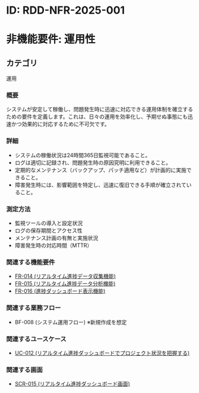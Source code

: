 # ID: RDD-NFR-2025-001

# 非機能要件: 運用性

## カテゴリ

運用

### 概要

システムが安定して稼働し、問題発生時に迅速に対応できる運用体制を確立するための要件を定義します。これは、日々の運用を効率化し、予期せぬ事態にも迅速かつ効果的に対応するために不可欠です。

### 詳細

- システムの稼働状況は24時間365日監視可能であること。
- ログは適切に記録され、問題発生時の原因究明に利用できること。
- 定期的なメンテナンス（バックアップ、パッチ適用など）が計画的に実施できること。
- 障害発生時には、影響範囲を特定し、迅速に復旧できる手順が確立されていること。

### 測定方法

- 監視ツールの導入と設定状況
- ログの保存期間とアクセス性
- メンテナンス計画の有無と実施状況
- 障害発生時の対応時間（MTTR）

### 関連する機能要件

- [FR-014 (リアルタイム進捗データ収集機能)](../functional-requirements/fr-014-realtime-progress-data-collection-function.md)
- [FR-015 (リアルタイム進捗データ分析機能)](../functional-requirements/fr-015-realtime-progress-data-analysis-function.md)
- [FR-016 (進捗ダッシュボード表示機能)](../functional-requirements/fr-016-progress-dashboard-display-function.md)

### 関連する業務フロー

- BF-008 (システム運用フロー) ※新規作成を想定

### 関連するユースケース

- [UC-012 (リアルタイム進捗ダッシュボードでプロジェクト状況を把握する)](../use-cases/uc-012-realtime-progress-dashboard.md)

### 関連する画面

- [SCR-015 (リアルタイム進捗ダッシュボード画面)](../screens/scr-015-realtime-progress-dashboard-screen.md)
